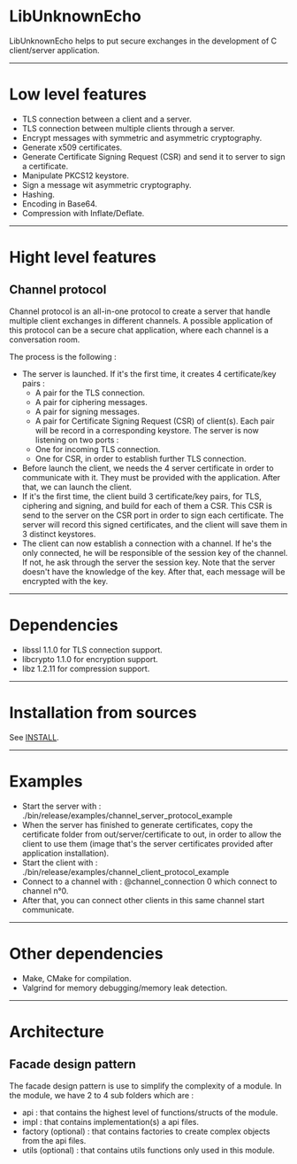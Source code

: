 # LibUnknownEcho

LibUnknownEcho helps to put secure exchanges in the development of C client/server application.

<!---
[![Build Status](https://travis-ci.org/swasun/LibUnknownEcho.svg?branch=master)](https://travis-ci.org/swasun/LibUnknownEcho) [![CodeFactor](https://www.codefactor.io/repository/github/swasun/libunknownecho/badge/master)](https://www.codefactor.io/repository/github/swasun/libunknownecho/overview/master) <a href="https://scan.coverity.com/projects/libunknownecho-coverity">
  <img alt="Coverity Scan Build Status"
       src="https://scan.coverity.com/projects/15335/badge.svg"/>
</a>
-->

***

# Low level features
* TLS connection between a client and a server.
* TLS connection between multiple clients through a server.
* Encrypt messages with symmetric and asymmetric cryptography.
* Generate x509 certificates.
* Generate Certificate Signing Request (CSR) and send it to server to sign a certificate.
* Manipulate PKCS12 keystore.
* Sign a message wit asymmetric cryptography.
* Hashing.
* Encoding in Base64.
* Compression with Inflate/Deflate.

***

# Hight level features

## Channel protocol
Channel protocol is an all-in-one protocol to create a server that handle multiple client exchanges in different channels.
A possible application of this protocol can be a secure chat application, where each channel is a conversation room.

The process is the following :
* The server is launched. If it's the first time, it creates 4 certificate/key pairs :
    * A pair for the TLS connection.
    * A pair for ciphering messages.
    * A pair for signing messages.
    * A pair for Certificate Signing Request (CSR) of client(s).
Each pair will be record in a corresponding keystore.
The server is now listening on two ports :
    * One for incoming TLS connection.
    * One for CSR, in order to establish further TLS connection.
* Before launch the client, we needs the 4 server certificate in order to communicate with it. They must be provided with the application. After that, we can launch the client.
* If it's the first time, the client build 3 certificate/key pairs, for TLS, ciphering and signing, and build for each of them a CSR. This CSR is send to the server on the CSR port in order to sign each certificate. The server will record this signed certificates, and the client will save them in 3 distinct keystores.
* The client can now establish a connection with a channel. If he's the only connected, he will be responsible of the session key of the channel. If not, he ask through the server the session key. Note that the server doesn't have the knowledge of the key. After that, each message will be encrypted with the key.

***

# Dependencies
* libssl 1.1.0 for TLS connection support.
* libcrypto 1.1.0 for encryption support.
* libz 1.2.11 for compression support.

***

# Installation from sources
See [INSTALL](INSTALL.md).

***

# Examples

* Start the server with : ./bin/release/examples/channel_server_protocol_example
* When the server has finished to generate certificates, copy the certificate folder from out/server/certificate to out,
  in order to allow the client to use them (image that's the server certificates provided after application installation).
* Start the client with : ./bin/release/examples/channel_client_protocol_example
* Connect to a channel with : @channel_connection 0
  which connect to channel n°0.
* After that, you can connect other clients in this same channel start communicate.

***


# Other dependencies
* Make, CMake for compilation.
* Valgrind for memory debugging/memory leak detection.

***

# Architecture

## Facade design pattern
The facade design pattern is use to simplify the complexity of a module.
In the module, we have 2 to 4 sub folders which are :
* api : that contains the highest level of functions/structs of the module.
* impl : that contains implementation(s) a api files.
* factory (optional) : that contains factories to create complex objects from the api files.
* utils (optional) : that contains utils functions only used in this module.
